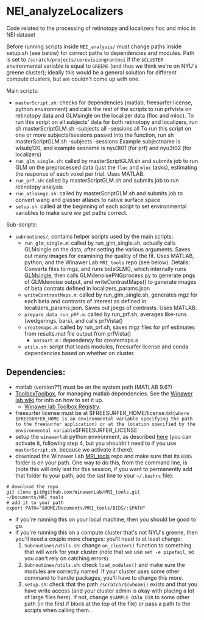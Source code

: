 # NEI_analyzeLocalizers

Code related to the processing of retinotopy and localizers floc and mloc in NEI dataset

Before running scripts inside `NEI_analysis/` must change paths inside
setup.sh (see below) for correct paths to dependencies and modules. Path is set to
`/scratch/projects/corevisiongrantnei` if the `$CLUSTER` environmental
variable is equal to `GREENE` (and thus we think we're on NYU's greene cluster);
ideally this would be a general solution for different compute clusters, but we
couldn't come up with one.

Main scripts:
- `masterScript.sh`: checks for dependencies (matlab, freesurfer license, python
environment) and calls the rest of the scripts to run prfvista on retinotopy data and GLMsingle on the localizer data (floc and mloc). 
To run this script on all subjects' data for both retinotopy and localizers, run sh masterScriptGLM.sh -subjects all -sessions all
To run this script on one or more subjects/sessions passed into the function, run sh masterScriptGLM.sh -subjects <subject1name> <subject2name> -sessions <sesname1> <sesname2>
Example subjectname is wlsubj120, and example sesname is nyu3t01 (for prf) and nyu3t02 (for localizers)
- `run_glm_single.sh`: called by masterScriptGLM.sh and submits job to run
  GLM on the preprocessed data (just the `floc` and `mloc` tasks), estimating the response of each voxel per trial. Uses MATLAB.
- `run_prf.sh`: called by masterScriptGLM.sh and submits job to run retinotopy analysis
- `run_atlasmgz.sh`: called by masterScriptGLM.sh and submits job to convert wang and glasser atlases to native surface space
- `setup.sh`: called at the beginning of each script to set environmental
  variables to make sure we get paths correct.

Sub-scripts:
- `subroutines/`, contains helper scripts used by the main scripts:
  - `run_glm_single.m`: called by run_glm_single.sh, actually calls GLMsingle on the data, after setting the
    various arguments. Saves out many images for examining the quality of the
    fit. Uses MATLAB, python, and the Winawer Lab `MRI_tools` repo (see below).
    Details: Converts files to mgz, and runs bidsGLM(), which internally runs [GLMsingle](https://github.com/cvnlab/GLMsingle), then calls GLMdenoisePNGprocess.py to generate pngs
    of GLMdenoise output, and writeContrastMaps() to generate images of beta contrats defined in localizers_params.json
  - `writeContrastMaps.m`: called by run_glm_single.sh, generates mgz for each beta and contrasts of interest as defined in localizers_params.json. Saves out jpegs of contrasts. Uses MATLAB.
  - `prepare_data_run_pRF.m`: called by run_prf.sh, averages like-runs (wedgerings, bars), and calls prfVista()
  - `createmaps.m`: called by run_prf.sh, saves mgz files for prf estimates from results.mat file output from prfVista()
     - `natsort.m` : dependency for createmaps.s
  - `utils.sh`: script that loads modules, freesurfer license and conda dependencies based on whether on cluster.


## Dependencies:
- matlab (version??) must be on the system path (MATLAB 9.6?)
- [ToolboxToolbox](https://github.com/ToolboxHub/ToolboxToolbox), for managing
  matlab dependencies. See the [Winawer lab
  wiki](https://wikis.nyu.edu/display/winawerlab/ToolboxToolbox) for info on how
  to set it up.
  - [Winawer lab Toolbox
    Registry](https://github.com/WinawerLab/ToolboxRegistry).
- freesurfer license must be at $FREESURFER_HOME/license.txt` (where $FREESURFER_HOME is an environmental variable specifying the path to the freesurfer application) or at the location specified by the environmental variable `$FREESURFER_LICENSE`
- setup the `winawerlab` python environment, as described
  [here](https://wikis.nyu.edu/display/winawerlab/Python+and+Conda)
  (you can activate it, following step 4, but you shouldn't need to if
  you use `masterScript.sh`, because we activate it there).
- download the Winawer Lab
  [MRI_tools](https://github.com/WinawerLab/MRI_tools) repo and make
  sure that its `BIDS` folder is on your path. One way to do this,
  from the command line, is (note this will only last for this
  session, if you want to permanently add that folder to your path,
  add the last line to your `~/.bashrc` file):

```
# download the repo
git clone git@github.com:WinawerLab/MRI_tools.git ~/Documents/MRI_tools
# add it to your path
export PATH="$HOME/Documents/MRI_tools/BIDS/:$PATH"
```

- if you're running this on your local machine, then you should be good to go.
- if you're running this on a compute cluster that's not NYU's greene, then
  you'll need a couple more changes: you'll need to at least change:
  1. `Subroutines/utils.sh`: change `on_cluster()` function to something that
     will work for your cluster (note that we use `set -e pipefail`, so you
     can't rely on catching errors).
  2. `Subroutines/utils.sh`: check `load_modules()` and make sure the modules
     are correctly named. If your cluster uses some other command to handle
     packages, you'll have to change this more.
  3. `setup.sh`: check that the path `/scratch/$(whoami)` exists and that you
     have write access (and your cluster admin is okay with placing a lot of
     large files here). If not, change `$SAMPLE_DATA_DIR` to some other path (in
     the first if block at the top of the file) or pass a path to the scripts
     when calling them..
